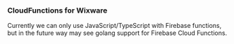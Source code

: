 ### CloudFunctions for Wixware

Currently we can only use JavaScript/TypeScript with Firebase functions, but in the future way may see golang support for Firebase Cloud Functions.
